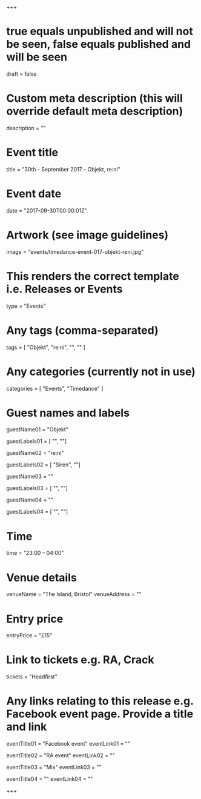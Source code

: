 +++

# true equals unpublished and will not be seen, false equals published and will be seen
draft = false

# Custom meta description (this will override default meta description)
description = ""

# Event title
title = "30th - September 2017 - Objekt, re:ni"

# Event date
date = "2017-09-30T00:00:01Z"

# Artwork (see image guidelines)
image = "events/timedance-event-017-objekt-reni.jpg"

# This renders the correct template i.e. Releases or Events
type = "Events"

# Any tags (comma-separated)
tags = [ 
	"Objekt",
	"re:ni",
	"",
	""
]

# Any categories (currently not in use)
categories = [
  "Events",
  "Timedance"
]

# Guest names and labels
guestName01 = "Objekt"

guestLabels01 = [
	"",
	""]

guestName02 = "re:ni"

guestLabels02 = [
	"Siren",
	""]

guestName03 = ""

guestLabels03 = [
	"",
	""]

guestName04 = ""

guestLabels04 = [
	"",
	""]

# Time
time = "23:00 – 04:00"

# Venue details
venueName = "The Island, Bristol"
venueAddress = ""

# Entry price
entryPrice = "£15"

# Link to tickets e.g. RA, Crack 
tickets = "Headfirst"

# Any links relating to this release e.g. Facebook event page. Provide a title and link
eventTitle01 = "Facebook event"
eventLink01 = ""

eventTitle02 = "RA event"
eventLink02 = ""

eventTitle03 = "Mix"
eventLink03 = ""

eventTitle04 = ""
eventLink04 = ""


+++
